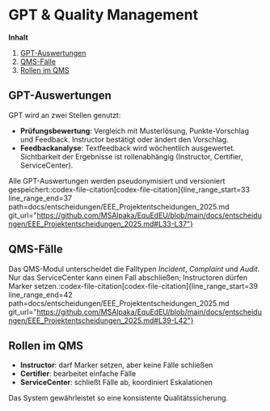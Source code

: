 # GPT & Quality Management

**Inhalt**

1. [GPT-Auswertungen](#gpt-auswertungen)
2. [QMS-Fälle](#qms-fälle)
3. [Rollen im QMS](#rollen-im-qms)

## GPT-Auswertungen

GPT wird an zwei Stellen genutzt:

- **Prüfungsbewertung**: Vergleich mit Musterlösung, Punkte-Vorschlag und Feedback. Instructor bestätigt oder ändert den Vorschlag.  
- **Feedbackanalyse**: Textfeedback wird wöchentlich ausgewertet. Sichtbarkeit der Ergebnisse ist rollenabhängig (Instructor, Certifier, ServiceCenter).  

Alle GPT-Auswertungen werden pseudonymisiert und versioniert gespeichert:
​:codex-file-citation[codex-file-citation]{line_range_start=33 line_range_end=37 path=docs/entscheidungen/EEE_Projektentscheidungen_2025.md git_url="https://github.com/MSAlpaka/EquEdEU/blob/main/docs/entscheidungen/EEE_Projektentscheidungen_2025.md#L33-L37"}​

## QMS-Fälle

Das QMS-Modul unterscheidet die Falltypen *Incident*, *Complaint* und *Audit*. Nur das ServiceCenter kann einen Fall abschließen; Instructoren dürfen Marker setzen.
​:codex-file-citation[codex-file-citation]{line_range_start=39 line_range_end=42 path=docs/entscheidungen/EEE_Projektentscheidungen_2025.md git_url="https://github.com/MSAlpaka/EquEdEU/blob/main/docs/entscheidungen/EEE_Projektentscheidungen_2025.md#L39-L42"}​

## Rollen im QMS

- **Instructor**: darf Marker setzen, aber keine Fälle schließen  
- **Certifier**: bearbeitet einfache Fälle  
- **ServiceCenter**: schließt Fälle ab, koordiniert Eskalationen  

Das System gewährleistet so eine konsistente Qualitätssicherung.
